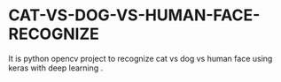 # CAT-VS-DOG-VS-HUMAN-FACE-RECOGNIZE
It is python opencv project to recognize cat vs dog vs human face using keras with deep learning .

